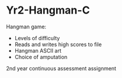 # Yr2-Hangman-C
Hangman game: 
* Levels of difficulty 
* Reads and writes high scores to file
* Hangman ASCII art
* Choice of amputation

2nd year continuous assessment assignment

